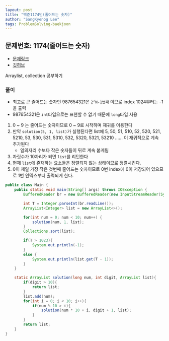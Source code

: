 ```yaml
---
layout: post
title: "백준1174번(줄어드는 숫자)"
author: "SangKyenog Lee"
tags: ProblemSolving-baekjoon
---
```

## 문제번호: 1174(줄어드는 숫자)
- [문제링크](https://www.acmicpc.net/problem/1174)
- [깃허브](https://github.com/sksk713/PS/blob/master/1%EC%A3%BC%EC%B0%A8/1174.java)

Arraylist, collection 공부하기

### 풀이
- 최고로 큰 줄어드는 숫자인 987654321은 `2^N-1번째` 이므로 index 1024부터는 -1을 출력
- 987654321은 `int`타입으로는 표현할 수 없기 때문에 `long`타입 사용

1. 0 ~ 9 는 줄어드는 숫자이므로 0 ~ 9로 시작하며 재귀를 이용한다
2. 만약 `solution(5, 1, list)`가 실행된다면 list에 5, 50, 51, 510, 52, 520, 521, 5210, 53, 530, 531, 5310, 532, 5320, 5321, 53210 ...... 이 재귀적으로 계속 추가된다
    - 일의자리 수보다 작은 숫자들이 뒤로 계속 붙게됨
3. 자릿수가 10자리가 되면 `list`를 리턴한다
4. 현재 `list`에 존재하는 요소들은 정렬되지 않는 상태이므로 정렬시킨다.
5. 0이 제일 가장 작은 첫번째 줄어드는 숫자이므로 0번 index에 0이 저장되어 있으므로 1번 인덱스부터 출력되게 한다. 

```java
public class Main {
    public static void main(String[] args) throws IOException {
        BufferedReader br = new BufferedReader(new InputStreamReader(System.in));

        int T = Integer.parseInt(br.readLine());
        ArrayList<Integer> list = new ArrayList<>();

        for(int num = 0; num < 10; num++) {
            solution(num, 1, list);
        }
        Collections.sort(list);

        if(T > 1023){
            System.out.println(-1);
        }
        else {
            System.out.println(list.get(T - 1));
        }
    }

    static ArrayList solution(long num, int digit, ArrayList list){
        if(digit > 10){
            return list;
        }
        list.add(num);
        for(int i = 0; i < 10; i++){
            if(num % 10 > i){
                solution(num * 10 + i, digit + 1, list);
            }
        }
        return list;
    }
}
```